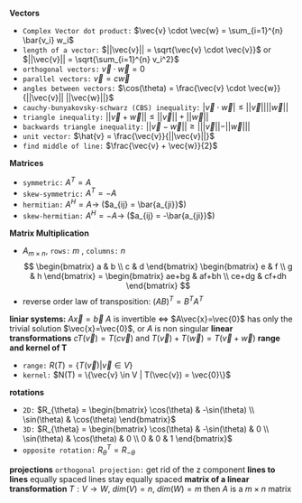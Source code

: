 **Vectors**
- `Complex Vector dot product:` $\vec{v} \cdot \vec{w} = \sum_{i=1}^{n} \bar{v_i} w_i$
- `length of a vector:` $||\vec{v}|| = \sqrt{\vec{v} \cdot \vec{v}}$ or $||\vec{v}|| = \sqrt{\sum_{i=1}^{n} v_i^2}$
- `orthogonal vectors:` $\vec{v} \cdot \vec{w} = 0$
- `parallel vectors:` $\vec{v} = c\vec{w}$
- `angles between vectors:` $\cos(\theta) = \frac{\vec{v} \cdot \vec{w}}{||\vec{v}|| ||\vec{w}||}$
- `cauchy-bunyakovsky-schwarz (CBS) inequality:` $|\vec{v} \cdot \vec{w}| \leq ||\vec{v}|| ||\vec{w}||$
- `triangle inequality:` $||\vec{v} + \vec{w}|| \leq ||\vec{v}|| + ||\vec{w}||$
- `backwards triangle inequality:` $||\vec{v} - \vec{w}|| \geq |||\vec{v}|| - ||\vec{w}|||$
- `unit vector:` $\hat{v} = \frac{\vec{v}}{||\vec{v}||}$
- `find middle of line:` $\frac{\vec{v} + \vec{w}}{2}$

**Matrices**
- `symmetric:` $A^T = A$
- `skew-symmetric:` $A^T = -A$
- `hermitian:` $A^H = A \rightarrow$ ($a_{ij} = \bar{a_{ji}}$)
- `skew-hermitian:` $A^H = -A \rightarrow$ ($a_{ij} = -\bar{a_{ji}}$)

**Matrix Multiplication**
- $A_{m\times n}$, `rows:` $m$ , `columns:` $n$
$$
\begin{bmatrix}
a & b \\
c & d
\end{bmatrix}
\begin{bmatrix}
e & f \\
g & h
\end{bmatrix}
=
\begin{bmatrix}
ae+bg & af+bh \\
ce+dg & cf+dh
\end{bmatrix}
$$
- reverse order law of transposition: $(AB)^T = B^T A^T$

**liniar systems:**
$A\vec{x}=\vec{b}$ $A$ is invertible $\iff$ $A\vec{x}=\vec{0}$ has only the trivial solution $\vec{x}=\vec{0}$, or $A$ is non singular
**linear transformations**
$cT(\vec{v})=T(c\vec{v})$ and $T(\vec{v}) +T(\vec{w})=T(\vec{v} + \vec{w})$
**range and kernel of T**
- `range:` $R(T) = \{T(\vec{v}) | \vec{v} \in V\}$
- `kernel:` $N(T) = \{\vec{v} \in V | T(\vec{v}) = \vec{0}\}$

**rotations**
- `2D:` $R_{\theta} = \begin{bmatrix} \cos(\theta) & -\sin(\theta) \\ \sin(\theta) & \cos(\theta) \end{bmatrix}$
- `3D:` $R_{\theta} = \begin{bmatrix} \cos(\theta) & -\sin(\theta) & 0 \\ \sin(\theta) & \cos(\theta) & 0 \\ 0 & 0 & 1 \end{bmatrix}$
- `opposite rotation:` $R_{\theta}^T = R_{-\theta}$

**projections**
`orthogonal projection:` get rid of the z component
**lines to lines**
equally spaced lines stay equally spaced
**matrix of a linear transformation**
$T:V \rightarrow W$, $dim(V) = n$, $dim(W) = m$ then $A$ is a $m \times n$ matrix

